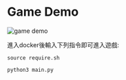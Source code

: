 # Game Demo
![game demo](demo_survive.gif)

進入docker後輸入下列指令即可進入遊戲:
```
source require.sh
```
```
python3 main.py
```